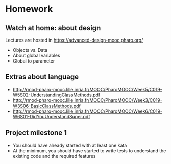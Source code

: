 # Homework

## Watch at home: about design

Lectures are hosted in https://advanced-design-mooc.pharo.org/

- Objects vs. Data
- About global variables
- Global to parameter

## Extras about language

- http://rmod-pharo-mooc.lille.inria.fr/MOOC/PharoMOOC/Week5/C019-W5S02-UnderstandingClassMethods.pdf
- http://rmod-pharo-mooc.lille.inria.fr/MOOC/PharoMOOC/Week3/C019-W3S06-BasicClassMethods.pdf
- http://rmod-pharo-mooc.lille.inria.fr/MOOC/PharoMOOC/Week6/C019-W6S01-DidYouUnderstandSuper.pdf

## Project milestone 1

- You should have already started with at least one kata
- At the minimum, you should have started to write tests to understand the existing code and the required features
